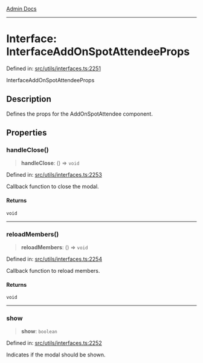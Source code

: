 [Admin Docs](/)

***

# Interface: InterfaceAddOnSpotAttendeeProps

Defined in: [src/utils/interfaces.ts:2251](https://github.com/PalisadoesFoundation/talawa-admin/blob/main/src/utils/interfaces.ts#L2251)

InterfaceAddOnSpotAttendeeProps

## Description

Defines the props for the AddOnSpotAttendee component.

## Properties

### handleClose()

> **handleClose**: () => `void`

Defined in: [src/utils/interfaces.ts:2253](https://github.com/PalisadoesFoundation/talawa-admin/blob/main/src/utils/interfaces.ts#L2253)

Callback function to close the modal.

#### Returns

`void`

***

### reloadMembers()

> **reloadMembers**: () => `void`

Defined in: [src/utils/interfaces.ts:2254](https://github.com/PalisadoesFoundation/talawa-admin/blob/main/src/utils/interfaces.ts#L2254)

Callback function to reload members.

#### Returns

`void`

***

### show

> **show**: `boolean`

Defined in: [src/utils/interfaces.ts:2252](https://github.com/PalisadoesFoundation/talawa-admin/blob/main/src/utils/interfaces.ts#L2252)

Indicates if the modal should be shown.
